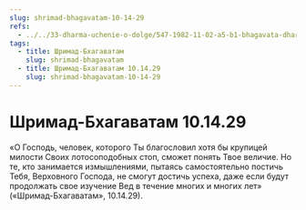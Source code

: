 ```yaml
---
slug: shrimad-bhagavatam-10-14-29
refs:
  - ../../33-dharma-uchenie-o-dolge/547-1982-11-02-a5-b1-bhagavata-dharma-osnovana-na-vlechenii-k-absolyutnomu-tsentru-krasote-i-lyubvi.md
tags:
  - title: Шримад-Бхагаватам
    slug: shrimad-bhagavatam
  - title: Шримад-Бхагаватам 10.14.29
    slug: shrimad-bhagavatam-10-14-29
---
```


# Шримад-Бхагаватам 10.14.29

«О Господь, человек, которого Ты благословил хотя бы крупицей милости Своих лотосоподобных стоп, сможет понять Твое величие. Но те, кто занимается измышлениями, пытаясь самостоятельно постичь Тебя, Верховного Господа, не смогут достичь успеха, даже если будут продолжать свое изучение Вед в течение многих и многих лет» («Шримад-Бхагаватам», 10.14.29).

